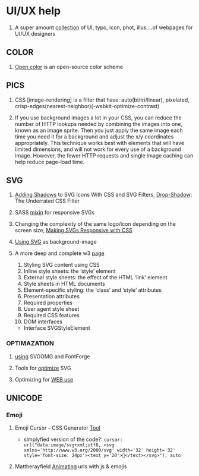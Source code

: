# UI/UX help

1. A super amount [collection](https://www.uigoodies.com/) of UI, typo, icon, phot, illus....of webpages for UI/UX designers

## COLOR

1. [Open color](https://yeun.github.io/open-color/) is an
   open-source color scheme

## PICS

1. CSS [image-rendering] is a filter that have: auto(bi/tri/linear), pixelated, crisp-edges(nearest-neighbor)(-webkit-optimize-contrast)

2. If you use background images a lot in your CSS, you can reduce the number of HTTP lookups needed by combining the images into one, known as an image sprite. Then you just apply the same image each time you need it for a background and adjust the x/y coordinates appropriately. This technique works best with elements that will have limited dimensions, and will not work for every use of a background image. However, the fewer HTTP requests and single image caching can help reduce page-load time.

## SVG

1. [Adding Shadows](https://css-tricks.com/adding-shadows-to-svg-icons-with-css-and-svg-filters/) to SVG Icons With CSS and SVG Filters, [Drop-Shadow](https://css-irl.info/drop-shadow-the-underrated-css-filter/): The Underrated CSS Filter

1. SASS [mixin](https://mimoymima.com/sass-mixin-responsive-svgs/) for responsive SVGs

1. Changing the complexity of the same logo/icon depending on the screen size, [Making SVGs Responsive with CSS](https://tympanus.net/codrops/2014/08/19/making-svgs-responsive-with-css/comment-page-2/#comments)

1. [Using SVG](https://css-tricks.com/lodge/svg/06-using-svg-svg-background-image/) as background-image

1. A more deep and complete w3 [page](https://www.w3.org/TR/SVG/styling.html#StylingUsingCSS)
   1. Styling SVG content using CSS
   2. Inline style sheets: the ‘style’ element
   3. External style sheets: the effect of the HTML ‘link’ element
   4. Style sheets in HTML documents
   5. Element-specific styling: the ‘class’ and ‘style’ attributes
   6. Presentation attributes
   7. Required properties
   8. User agent style sheet
   9. Required CSS features
   10. DOM interfaces
   - Interface SVGStyleElement

### OPTIMAZATION

1. [using](https://www.youtube.com/watch?v=a3-lwxTkUKI) SVGOMG and FontForge

1. Tools for [optimize](https://css-tricks.com/tools-for-optimizing-svg/) SVG

1. Optimizing for [WEB use](https://medium.com/larsenwork-andreas-larsen/optimising-svgs-for-web-use-part-1-67e8f2d4035#.2bnvih6cw)

## UNICODE

### Emoji

1. Emoji Cursor - CSS Generator [Tool](https://www.emojicursor.app/)

   - simplyfied version of the code?: `cursor: url("data:image/svg+xml;utf8, <svg xmlns='http://www.w3.org/2000/svg' width='32' height='32' style='font-size: 24px'><text y='20'>🦄</text></svg>"), auto`

1. Mattherayfield [Animating](https://www.matthewrayfield.com/articles/animating-urls-with-javascript-and-emojis/) urls with js & emojis
